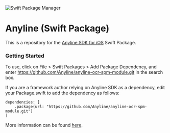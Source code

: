 ![Swift Package Manager](https://img.shields.io/badge/Swift_Package_Manager-compatible-orange)

# Anyline (Swift Package)

This is a repository for the [Anyline SDK for iOS](https://github.com/Anyline/anyline-ocr-examples-ios) Swift Package.

### Getting Started

To use, click on File > Swift Packages > Add Package Dependency, and enter https://github.com/Anyline/anyline-ocr-spm-module.git in the search box.

If you are a framework author relying on Anyline SDK as a dependency, edit your Package.swift to add the dependency as follows:

```
dependencies: [
    .package(url: "https://github.com/Anyline/anyline-ocr-spm-module.git")
]
```

More information can be found [here](https://developer.apple.com/documentation/swift_packages/adding_package_dependencies_to_your_app).
